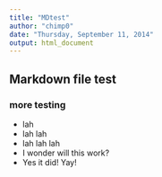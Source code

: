 ```yaml
---
title: "MDtest"
author: "chimp0"
date: "Thursday, September 11, 2014"
output: html_document
---
```


## Markdown file test
### more testing

* lah
* lah lah
* lah lah lah
* I wonder will this work?
* Yes it did! Yay!
